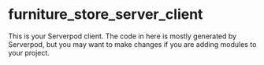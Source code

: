 # furniture_store_server_client

This is your Serverpod client. The code in here is mostly generated by
Serverpod, but you may want to make changes if you are adding modules to your
project.
